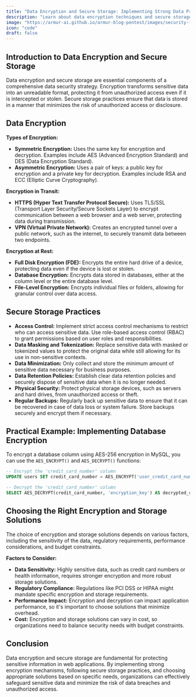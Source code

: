 ```yaml
---
title: "Data Encryption and Secure Storage: Implementing Strong Data Protection Mechanisms"
description: "Learn about data encryption techniques and secure storage practices to safeguard sensitive data at rest and in transit, minimizing the risk of unauthorized access."
image: "https://armur-ai.github.io/armur-blog-pentest/images/security-fundamentals.png"
icon: "code"
draft: false
---
```

## Introduction to Data Encryption and Secure Storage

Data encryption and secure storage are essential components of a comprehensive data security strategy. Encryption transforms sensitive data into an unreadable format, protecting it from unauthorized access even if it is intercepted or stolen. Secure storage practices ensure that data is stored in a manner that minimizes the risk of unauthorized access or disclosure.

## Data Encryption

**Types of Encryption:**

* **Symmetric Encryption:** Uses the same key for encryption and decryption. Examples include AES (Advanced Encryption Standard) and DES (Data Encryption Standard).
* **Asymmetric Encryption:** Uses a pair of keys: a public key for encryption and a private key for decryption. Examples include RSA and ECC (Elliptic Curve Cryptography).


**Encryption in Transit:**

* **HTTPS (Hyper Text Transfer Protocol Secure):**  Uses TLS/SSL (Transport Layer Security/Secure Sockets Layer) to encrypt communication between a web browser and a web server, protecting data during transmission.
* **VPN (Virtual Private Network):**  Creates an encrypted tunnel over a public network, such as the internet, to securely transmit data between two endpoints.


**Encryption at Rest:**

* **Full Disk Encryption (FDE):**  Encrypts the entire hard drive of a device, protecting data even if the device is lost or stolen.
* **Database Encryption:**  Encrypts data stored in databases, either at the column level or the entire database level.
* **File-Level Encryption:**  Encrypts individual files or folders, allowing for granular control over data access.


## Secure Storage Practices

* **Access Control:** Implement strict access control mechanisms to restrict who can access sensitive data. Use role-based access control (RBAC) to grant permissions based on user roles and responsibilities.
* **Data Masking and Tokenization:**  Replace sensitive data with masked or tokenized values to protect the original data while still allowing for its use in non-sensitive contexts.
* **Data Minimization:**  Only collect and store the minimum amount of sensitive data necessary for business purposes.
* **Data Retention Policies:**  Establish clear data retention policies and securely dispose of sensitive data when it is no longer needed.
* **Physical Security:**  Protect physical storage devices, such as servers and hard drives, from unauthorized access or theft.
* **Regular Backups:**  Regularly back up sensitive data to ensure that it can be recovered in case of data loss or system failure. Store backups securely and encrypt them if necessary.


## Practical Example: Implementing Database Encryption

To encrypt a database column using AES-256 encryption in MySQL, you can use the `AES_ENCRYPT()` and `AES_DECRYPT()` functions:

```sql
-- Encrypt the 'credit_card_number' column
UPDATE users SET credit_card_number = AES_ENCRYPT('user_credit_card_number', 'encryption_key');

-- Decrypt the 'credit_card_number' column
SELECT AES_DECRYPT(credit_card_number, 'encryption_key') AS decrypted_credit_card_number FROM users;
```

## Choosing the Right Encryption and Storage Solutions

The choice of encryption and storage solutions depends on various factors, including the sensitivity of the data, regulatory requirements, performance considerations, and budget constraints.

**Factors to Consider:**

* **Data Sensitivity:**  Highly sensitive data, such as credit card numbers or health information, requires stronger encryption and more robust storage solutions.
* **Regulatory Compliance:**  Regulations like PCI DSS or HIPAA might mandate specific encryption and storage requirements.
* **Performance Impact:**  Encryption and decryption can impact application performance, so it's important to choose solutions that minimize overhead.
* **Cost:**  Encryption and storage solutions can vary in cost, so organizations need to balance security needs with budget constraints.


## Conclusion

Data encryption and secure storage are fundamental for protecting sensitive information in web applications. By implementing strong encryption mechanisms, following secure storage practices, and choosing appropriate solutions based on specific needs, organizations can effectively safeguard sensitive data and minimize the risk of data breaches and unauthorized access.
